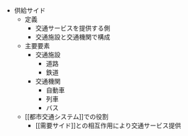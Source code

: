 - 供給サイド
	- 定義
		- 交通サービスを提供する側
		- 交通施設と交通機関で構成
	- 主要要素
		- 交通施設
			- 道路
			- 鉄道
		- 交通機関
			- 自動車
			- 列車
			- バス
	- [[都市交通システム]]での役割
		- [[需要サイド]]との相互作用により交通サービス提供
